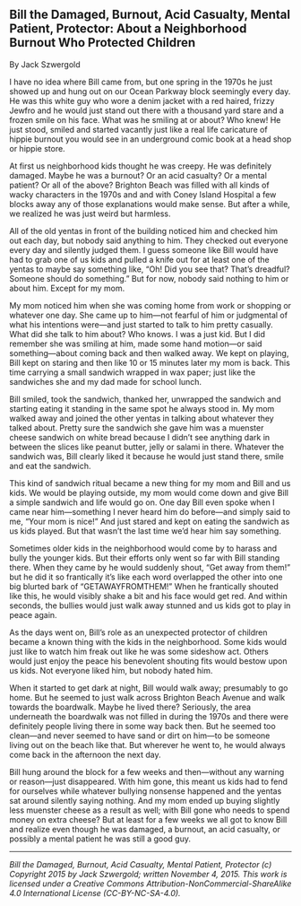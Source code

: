## Bill the Damaged, Burnout, Acid Casualty, Mental Patient, Protector: About a Neighborhood Burnout Who Protected Children

By Jack Szwergold

I have no idea where Bill came from, but one spring in the 1970s he just showed up and hung out on our Ocean Parkway block seemingly every day. He was this white guy who wore a denim jacket with a red haired, frizzy Jewfro and he would just stand out there with a thousand yard stare and a frozen smile on his face. What was he smiling at or about? Who knew! He just stood, smiled and started vacantly just like a real life caricature of hippie burnout you would see in an underground comic book at a head shop or hippie store.

At first us neighborhood kids thought he was creepy. He was definitely damaged. Maybe he was a burnout? Or an acid casualty? Or a mental patient? Or all of the above? Brighton Beach was filled with all kinds of wacky characters in the 1970s and and with Coney Island Hospital a few blocks away any of those explanations would make sense. But after a while, we realized he was just weird but harmless. 

All of the old yentas in front of the building noticed him and checked him out each day, but nobody said anything to him. They checked out everyone  every day and silently judged them. I guess someone like Bill would have had to grab one of us kids and pulled a knife out for at least one of the yentas to maybe say something like, “Oh! Did you see that? That’s dreadful? Someone should do something.” But for now, nobody said nothing to him or about him. Except for my mom.

My mom noticed him when she was coming home from work or shopping or whatever one day. She came up to him—not fearful of him or judgmental of what his intentions were—and just started to talk to him pretty casually. What did she talk to him about? Who knows. I was a just kid. But I did remember she was smiling at him, made some hand motion—or said something—about coming back and then walked away. We kept on playing, Bill kept on staring and then like 10 or 15 minutes later my mom is back. This time carrying a small sandwich wrapped in wax paper; just like the sandwiches she and my dad made for school lunch.

Bill smiled, took the sandwich, thanked her, unwrapped the sandwich and starting eating it standing in the same spot he always stood in. My mom walked away and joined the other yentas in talking about whatever they talked about. Pretty sure the sandwich she gave him was a muenster cheese sandwich on white bread because I didn’t see anything dark in between the slices like peanut butter, jelly or salami in there. Whatever the sandwich was, Bill clearly liked it because he would just stand there, smile and eat the sandwich.

This kind of sandwich ritual became a new thing for my mom and Bill and us kids. We would be playing outside, my mom would come down and give Bill a simple sandwich and life would go on. One day Bill even spoke when I came near him—something I never heard him do before—and simply said to me, “Your mom is nice!” And just stared and kept on eating the sandwich as us kids played. But that wasn’t the last time we’d hear him say something.

Sometimes older kids in the neighborhood would come by to harass and bully the younger kids. But their efforts only went so far with Bill standing there. When they came by he would suddenly shout, “Get away from them!” but he did it so frantically it’s like each word overlapped the other into one big blurted bark of “GETAWAYFROMTHEM!” When he frantically shouted like this, he would visibly shake a bit and his face would get red. And within seconds, the bullies would just walk away stunned and us kids got to play  in peace again.

As the days went on, Bill’s role as an unexpected protector of children became a known thing with the kids in the neighborhood. Some kids would just like to watch him freak out like he was some sideshow act. Others would just enjoy the peace his benevolent shouting fits would bestow upon us kids. Not everyone liked him, but nobody hated him.

When it started to get dark at night, Bill would walk away; presumably to go home. But he seemed to just walk across Brighton Beach Avenue and walk towards the boardwalk. Maybe he lived there? Seriously, the area underneath the boardwalk was not filled in during the 1970s and there were definitely people living there in some way back then. But he seemed too clean—and never seemed to have sand or dirt on him—to be someone living out on the beach like that. But wherever he went to, he would always come back in the afternoon the next day.

Bill hung around the block for a few weeks and then—without any warning or reason—just disappeared. With him gone, this meant us kids had to fend for ourselves while whatever bullying nonsense happened and the yentas sat around silently saying nothing. And my mom ended up buying slightly less muenster cheese as a result as well; with Bill gone who needs to spend money on extra cheese? But at least for a few weeks we all got to know Bill and realize even though he was damaged, a burnout, an acid casualty, or possibly a mental patient he was still a good guy.

***

*Bill the Damaged, Burnout, Acid Casualty, Mental Patient, Protector (c) Copyright 2015 by Jack Szwergold; written November 4, 2015. This work is licensed under a Creative Commons Attribution-NonCommercial-ShareAlike 4.0 International License (CC-BY-NC-SA-4.0).*

